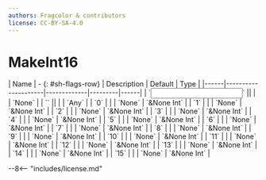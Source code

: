 ```yaml
---
authors: Fragcolor & contributors
license: CC-BY-SA-4.0
---
```



# MakeInt16

<div class="sh-parameters" markdown="1">
| Name | - {: #sh-flags-row} | Description | Default | Type |
|------|---------------------|-------------|---------|------|
| `<input>` || | | `None` |
| `<output>` || | | `Any` |
| `0` |  |  | `None` | `&None Int` |
| `1` |  |  | `None` | `&None Int` |
| `2` |  |  | `None` | `&None Int` |
| `3` |  |  | `None` | `&None Int` |
| `4` |  |  | `None` | `&None Int` |
| `5` |  |  | `None` | `&None Int` |
| `6` |  |  | `None` | `&None Int` |
| `7` |  |  | `None` | `&None Int` |
| `8` |  |  | `None` | `&None Int` |
| `9` |  |  | `None` | `&None Int` |
| `10` |  |  | `None` | `&None Int` |
| `11` |  |  | `None` | `&None Int` |
| `12` |  |  | `None` | `&None Int` |
| `13` |  |  | `None` | `&None Int` |
| `14` |  |  | `None` | `&None Int` |
| `15` |  |  | `None` | `&None Int` |

</div>



--8<-- "includes/license.md"
